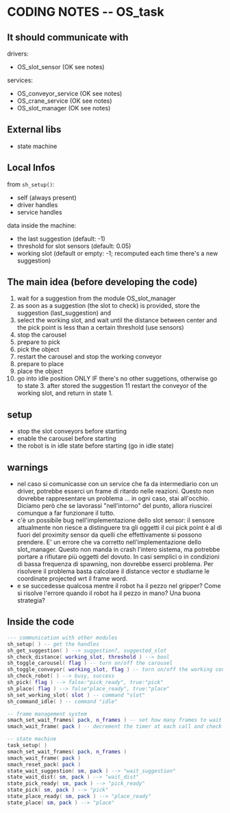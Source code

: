 # CODING NOTES -- OS_task

## It should communicate with

drivers:

- OS_slot_sensor (OK see notes)

services:

- OS_conveyor_service (OK see notes)
- OS_crane_service (OK see notes)
- OS_slot_manager (OK see notes)

## External libs

- state machine

## Local Infos

from `sh_setup()`:

- self (always present)
- driver handles
- service handles

data inside the machine: 

- the last suggestion (default: -1)
- threshold for slot sensors (default: 0.05)
- working slot (default or empty: -1; recomputed each time there's a new suggestion)


## The main idea (before developing the code)

1. wait for a suggestion from the module OS_slot_manager
2. as soon as a suggestion (the slot to check) is provided, store the suggestion  (last_suggestion) and 
3. select the working slot, and wait until the distance between center and the pick point is less than a certain threshold (use sensors)
4. stop the carousel
5. prepare to pick
6. pick the object
7. restart the carousel and stop the working conveyor
8. prepare to place
9. place the object
10. go into idle position ONLY IF there's no other suggetions, otherwise go to state 3. after stored the suggestion
11 restart the conveyor of the working slot, and return in state 1. 

## setup

- stop the slot conveyors before starting
- enable the carousel before starting
- the robot is in idle state before starting (go in idle state)

## warnings

- nel caso si comunicasse con un service che fa da intermediario con un driver, potrebbe esserci un frame di ritardo nelle reazioni. Questo non dovrebbe rappresentare un problema ... in ogni caso, stai all'occhio. Diciamo però che se lavorassi "nell'intorno" del punto, allora riuscirei comunque a far funzionare il tutto. 
- c'è un possibile bug nell'implementazione dello slot sensor: il sensore attualmente non riesce a distinguere tra gli oggetti il cui pick point è al di fuori del proximity sensor da quelli che effettivamente si possono prendere. E' un errore che va corretto nell'implementazione dello slot_manager. Questo non manda in crash l'intero sistema, ma potrebbe portare a rifiutare più oggetti del dovuto. In casi semplici o in condizioni di bassa frequenza di spawning, non dovrebbe esserci problema. Per risolvere il problema basta calcolare il distance vector e studiarne le coordinate projected wrt il frame word. 
- e se succedesse qualcosa mentre il robot ha il pezzo nel gripper? Come si risolve l'errore quando il robot ha il pezzo in mano? Una buona strategia?


## Inside the code

```lua
--- communication with other modules
sh_setup( ) -- get the handles
sh_get_suggestion( ) --> suggestion?, suggested_slot
sh_check_distance( working_slot, threshold ) --> bool
sh_toggle_carousel( flag ) -- turn on/off the carousel
sh_toggle_conveyor( working_slot, flag ) -- torn on/off the working conveyor
sh_check_robot( ) --> busy, success
sh_pick( flag ) --> false:"pick_ready", true:"pick"
sh_place( flag ) --> false"place_ready", true:"place"
sh_set_working_slot( slot ) -- command "slot"
sh_command_idle( ) -- command "idle"

-- frame management system
smach_set_wait_frames( pack, n_frames ) -- set how many frames to wait
smach_wait_frame( pack ) -- decrement the timer at each call and check it (true:frame count expired)

-- state machine
task_setup( )
smach_set_wait_frames( pack, n_frames )
smach_wait_frame( pack )
smach_reset_pack( pack )
state_wait_suggestion( sm, pack ) --> "wait_suggestion"
state_wait_dist( sm, pack ) --> "wait_dist"
state_pick_ready( sm, pack ) --> "pick_ready"
state_pick( sm, pack ) --> "pick"
state_place_ready( sm, pack ) --> "place_ready"
state_place( sm, pack ) --> "place"
```














```lua

```